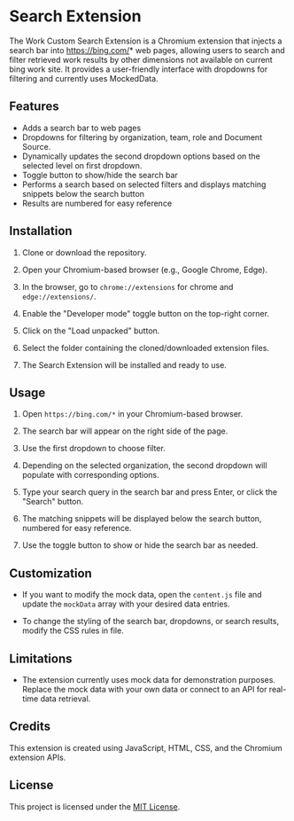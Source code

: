 # Search Extension

The Work Custom Search Extension is a Chromium extension that injects a search bar into https://bing.com/* web pages, allowing users to search and filter retrieved work results by other dimensions not available on current bing work site. It provides a user-friendly interface with dropdowns for filtering and currently uses MockedData.

## Features

- Adds a search bar to web pages
- Dropdowns for filtering by organization, team, role and Document Source.
- Dynamically updates the second dropdown options based on the selected level on first dropdown.
- Toggle button to show/hide the search bar
- Performs a search based on selected filters and displays matching snippets below the search button
- Results are numbered for easy reference

## Installation

1. Clone or download the repository.

2. Open your Chromium-based browser (e.g., Google Chrome, Edge).

3. In the browser, go to `chrome://extensions` for chrome and `edge://extensions/`.

4. Enable the "Developer mode" toggle button on the top-right corner.

5. Click on the "Load unpacked" button.

6. Select the folder containing the cloned/downloaded extension files.

7. The Search Extension will be installed and ready to use.

## Usage

1. Open `https://bing.com/*` in your Chromium-based browser.

2. The search bar will appear on the right side of the page.

3. Use the first dropdown to choose filter.

4. Depending on the selected organization, the second dropdown will populate with corresponding options.

5. Type your search query in the search bar and press Enter, or click the "Search" button.

6. The matching snippets will be displayed below the search button, numbered for easy reference.

7. Use the toggle button to show or hide the search bar as needed.

## Customization

- If you want to modify the mock data, open the `content.js` file and update the `mockData` array with your desired data entries.

- To change the styling of the search bar, dropdowns, or search results, modify the CSS rules in file.

## Limitations

- The extension currently uses mock data for demonstration purposes. Replace the mock data with your own data or connect to an API for real-time data retrieval.

## Credits

This extension is created using JavaScript, HTML, CSS, and the Chromium extension APIs.

## License

This project is licensed under the [MIT License](License).



